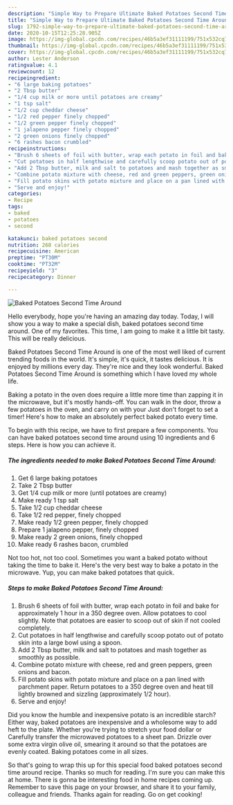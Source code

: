 ```yaml
---
description: "Simple Way to Prepare Ultimate Baked Potatoes Second Time Around"
title: "Simple Way to Prepare Ultimate Baked Potatoes Second Time Around"
slug: 1792-simple-way-to-prepare-ultimate-baked-potatoes-second-time-around
date: 2020-10-15T12:25:28.905Z
image: https://img-global.cpcdn.com/recipes/46b5a3ef31111199/751x532cq70/baked-potatoes-second-time-around-recipe-main-photo.jpg
thumbnail: https://img-global.cpcdn.com/recipes/46b5a3ef31111199/751x532cq70/baked-potatoes-second-time-around-recipe-main-photo.jpg
cover: https://img-global.cpcdn.com/recipes/46b5a3ef31111199/751x532cq70/baked-potatoes-second-time-around-recipe-main-photo.jpg
author: Lester Anderson
ratingvalue: 4.1
reviewcount: 12
recipeingredient:
- "6 large baking potatoes"
- "2 Tbsp butter"
- "1/4 cup milk or more until potatoes are creamy"
- "1 tsp salt"
- "1/2 cup cheddar cheese"
- "1/2 red pepper finely chopped"
- "1/2 green pepper finely chopped"
- "1 jalapeno pepper finely chopped"
- "2 green onions finely chopped"
- "6 rashes bacon crumbled"
recipeinstructions:
- "Brush 6 sheets of foil with butter, wrap each potato in foil and bake for approximately 1 hour in a 350 degree oven. Allow potatoes to cool slightly. Note that potatoes are easier to scoop out of skin if not cooled completely."
- "Cut potatoes in half lengthwise and carefully scoop potato out of potato skin into a large bowl using a spoon."
- "Add 2 Tbsp butter, milk and salt to potatoes and mash together as smoothly as possible."
- "Combine potato mixture with cheese, red and green peppers, green onions and bacon."
- "Fill potato skins with potato mixture and place on a pan lined with parchment paper. Return potatoes to a 350 degree oven and heat till lightly browned and sizzling (approximately 1/2 hour)."
- "Serve and enjoy!"
categories:
- Recipe
tags:
- baked
- potatoes
- second

katakunci: baked potatoes second 
nutrition: 268 calories
recipecuisine: American
preptime: "PT30M"
cooktime: "PT32M"
recipeyield: "3"
recipecategory: Dinner

---
```



![Baked Potatoes Second Time Around](https://img-global.cpcdn.com/recipes/46b5a3ef31111199/751x532cq70/baked-potatoes-second-time-around-recipe-main-photo.jpg)

Hello everybody, hope you're having an amazing day today. Today, I will show you a way to make a special dish, baked potatoes second time around. One of my favorites. This time, I am going to make it a little bit tasty. This will be really delicious.

Baked Potatoes Second Time Around is one of the most well liked of current trending foods in the world. It's simple, it's quick, it tastes delicious. It is enjoyed by millions every day. They're nice and they look wonderful. Baked Potatoes Second Time Around is something which I have loved my whole life.

Baking a potato in the oven does require a little more time than zapping it in the microwave, but it&#39;s mostly hands-off. You can walk in the door, throw a few potatoes in the oven, and carry on with your Just don&#39;t forget to set a timer! Here&#39;s how to make an absolutely perfect baked potato every time.


To begin with this recipe, we have to first prepare a few components. You can have baked potatoes second time around using 10 ingredients and 6 steps. Here is how you can achieve it.

<!--inarticleads1-->

##### The ingredients needed to make Baked Potatoes Second Time Around:

1. Get 6 large baking potatoes
1. Take 2 Tbsp butter
1. Get 1/4 cup milk or more (until potatoes are creamy)
1. Make ready 1 tsp salt
1. Take 1/2 cup cheddar cheese
1. Take 1/2 red pepper, finely chopped
1. Make ready 1/2 green pepper, finely chopped
1. Prepare 1 jalapeno pepper, finely chopped
1. Make ready 2 green onions, finely chopped
1. Make ready 6 rashes bacon, crumbled


Not too hot, not too cool. Sometimes you want a baked potato without taking the time to bake it. Here&#39;s the very best way to bake a potato in the microwave. Yup, you can make baked potatoes that quick. 

<!--inarticleads2-->

##### Steps to make Baked Potatoes Second Time Around:

1. Brush 6 sheets of foil with butter, wrap each potato in foil and bake for approximately 1 hour in a 350 degree oven. Allow potatoes to cool slightly. Note that potatoes are easier to scoop out of skin if not cooled completely.
1. Cut potatoes in half lengthwise and carefully scoop potato out of potato skin into a large bowl using a spoon.
1. Add 2 Tbsp butter, milk and salt to potatoes and mash together as smoothly as possible.
1. Combine potato mixture with cheese, red and green peppers, green onions and bacon.
1. Fill potato skins with potato mixture and place on a pan lined with parchment paper. Return potatoes to a 350 degree oven and heat till lightly browned and sizzling (approximately 1/2 hour).
1. Serve and enjoy!


Did you know the humble and inexpensive potato is an incredible starch? Either way, baked potatoes are inexpensive and a wholesome way to add heft to the plate. Whether you&#39;re trying to stretch your food dollar or Carefully transfer the microwaved potatoes to a sheet pan. Drizzle over some extra virgin olive oil, smearing it around so that the potatoes are evenly coated. Baking potatoes come in all sizes. 

So that's going to wrap this up for this special food baked potatoes second time around recipe. Thanks so much for reading. I'm sure you can make this at home. There is gonna be interesting food in home recipes coming up. Remember to save this page on your browser, and share it to your family, colleague and friends. Thanks again for reading. Go on get cooking!
